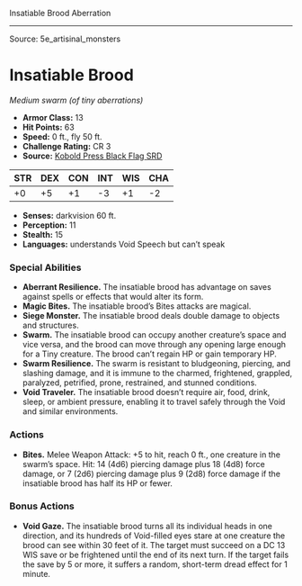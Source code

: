 <MonsterName/>Insatiable Brood</MonsterName>
<CreatureType/>Aberration</CreatureType>



---

Source: 5e_artisinal_monsters

# Insatiable Brood

*Medium swarm (of tiny aberrations)*

- **Armor Class:** 13
- **Hit Points:** 63
- **Speed:** 0 ft., fly 50 ft.
- **Challenge Rating:** CR 3
- **Source:** [Kobold Press Black Flag SRD](https://koboldpress.com/black-flag-roleplaying/)

| STR | DEX | CON | INT | WIS | CHA |
| --- | --- | --- | --- | --- | --- |
| +0 | +5 | +1 | -3 | +1 | -2 |

- **Senses:** darkvision 60 ft.
- **Perception:** 11
- **Stealth:** 15
- **Languages:** understands Void Speech but can’t speak

### Special Abilities

- **Aberrant Resilience.** The insatiable brood has advantage on saves against spells or effects that would alter its form.
- **Magic Bites.** The insatiable brood’s Bites attacks are magical.
- **Siege Monster.** The insatiable brood deals double damage to objects and structures.
- **Swarm.** The insatiable brood can occupy another creature’s space and vice versa, and the brood can move through any opening large enough for a Tiny creature. The brood can’t regain HP or gain temporary HP.
- **Swarm Resilience.** The swarm is resistant to bludgeoning, piercing, and slashing damage, and it is immune to the charmed, frightened, grappled, paralyzed, petrified, prone, restrained, and stunned conditions.
- **Void Traveler.** The insatiable brood doesn’t require air, food, drink, sleep, or ambient pressure, enabling it to travel safely through the Void and similar environments.

### Actions

- **Bites.** Melee Weapon Attack: +5 to hit, reach 0 ft., one creature in the swarm’s space. Hit: 14 (4d6) piercing damage plus 18 (4d8) force damage, or 7 (2d6) piercing damage plus 9 (2d8) force damage if the insatiable brood has half its HP or fewer.

### Bonus Actions

- **Void Gaze.** The insatiable brood turns all its individual heads in one direction, and its hundreds of Void-filled eyes stare at one creature the brood can see within 30 feet of it. The target must succeed on a DC 13 WIS save or be frightened until the end of its next turn. If the target fails the save by 5 or more, it suffers a random, short-term dread effect for 1 minute.



